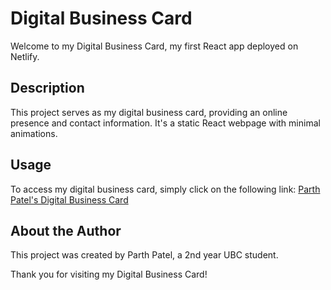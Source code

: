 # Digital Business Card

Welcome to my Digital Business Card, my first React app deployed on Netlify.

## Description

This project serves as my digital business card, providing an online presence and contact information. It's a static React webpage with minimal animations.

## Usage

To access my digital business card, simply click on the following link:
[Parth Patel's Digital Business Card](https://parths-digital-business-card.netlify.app/)

## About the Author

This project was created by Parth Patel, a 2nd year UBC student. 

Thank you for visiting my Digital Business Card!
